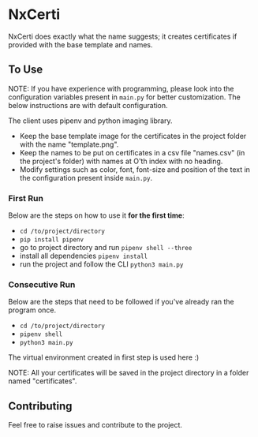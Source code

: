 # NxCerti

NxCerti does exactly what the name suggests; it creates certificates if provided with the base template and names.

## To Use

NOTE: If you have experience with programming, please look into the configuration variables present in `main.py` for better customization. The below instructions are with
default configuration.

The client uses pipenv and python imaging library.

- Keep the base template image for the certificates in the project folder with the name "template.png".
- Keep the names to be put on certificates in a csv file "names.csv" (in the project's folder) with names at O'th index with no heading.
- Modify settings such as color, font, font-size and position of the text in the configuration present inside `main.py`.

### First Run

Below are the steps on how to use it **for the first time**:

- `cd /to/project/directory`
- `pip install pipenv`
- go to project directory and run `pipenv shell --three`
- install all dependencies
    `pipenv install`
- run the project and follow the CLI
    `python3 main.py`

### Consecutive Run

Below are the steps that need to be followed if you've already ran the program once.
- `cd /to/project/directory`
- `pipenv shell`
- `python3 main.py`

The virtual environment created in first step is used here :)

NOTE: All your certificates will be saved in the project directory in a folder named "certificates".

## Contributing

Feel free to raise issues and contribute to the project.